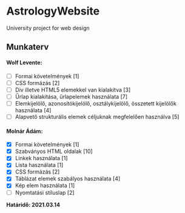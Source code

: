# AstrologyWebsite
University project for web design 

## Munkaterv 
#### Wolf Levente:
- [ ] Formai követelmények [1]
- [ ] CSS formázás [2]
- [ ] Div illetve HTML5 elemekkel van kialakítva [3]
- [ ] Űrlap kialakítása, űrlapelemek használata [7]
- [ ] Elemkijelölő, azonosítókijelölő, osztálykijelölő, összetett kijelölők használata [4]
- [ ] Alapvető strukturális elemek céljuknak megfelelően használva [5]
  
#### Molnár Ádám:        
- [x] Formai követelmények [1]
- [x] Szabványos HTML oldalak	[10]
- [x] Linkek használata [1]
- [x] Lista használata [1]
- [x] CSS formázás [2]
- [x] Táblázat elemek szabályos használata [4]
- [x] Kép elem használata [1]
- [ ] Nyomtatási stíluslap [2]

**Határidő: 2021.03.14**
